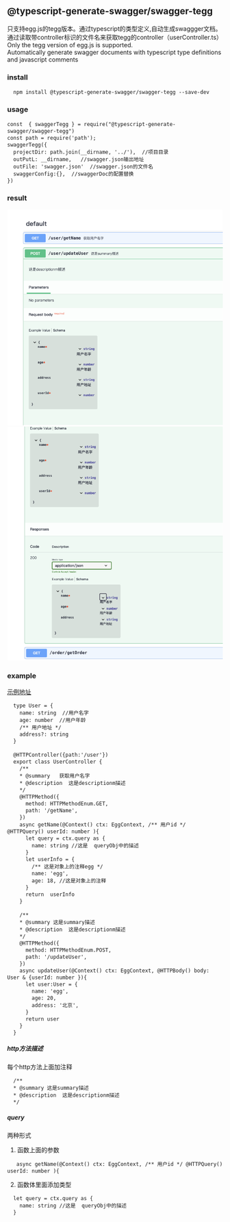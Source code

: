 ## @typescript-generate-swagger/swagger-tegg
只支持egg.js的tegg版本。通过typescript的类型定义,自动生成swaggger文档。   
通过读取带controller标识的文件名来获取tegg的controller（userController.ts）   
Only the tegg version of egg.js is supported.    
Automatically generate swagger documents with typescript type definitions and javascript comments

### install 
```
  npm install @typescript-generate-swagger/swagger-tegg --save-dev
```

### usage

```
const  { swaggerTegg } = require("@typescript-generate-swagger/swagger-tegg")
const path = require('path');
swaggerTegg({
  projectDir: path.join(__dirname, '../'),  //项目目录
  outPutL: __dirname,   //swagger.json输出地址
  outFile: 'swagger.json'  //swagger.json的文件名
  swaggerConfig:{},  //swaggerDoc的配置替换
})

```
### result  
![](image/example1.png)
![](image/example2.png)

### example
[示例地址](packages/swagger-tegg/example)
```
  type User = {
    name: string  //用户名字
    age: number  //用户年龄
    /** 用户地址 */
    address?: string
  }

  @HTTPController({path:'/user'})
  export class UserController {
    /**
    * @summary   获取用户名字
    * @description  这是descriptionm描述
    */
    @HTTPMethod({
      method: HTTPMethodEnum.GET,
      path: '/getName',
    })
    async getName(@Context() ctx: EggContext, /** 用户id */ @HTTPQuery() userId: number ){
      let query = ctx.query as {
        name: string //这是  queryObj中的描述
      }
      let userInfo = {
        /** 这是对象上的注释egg */
        name: 'egg',  
        age: 18, //这是对象上的注释
      }    
      return  userInfo
    }

    /**
    * @summary 这是summary描述
    * @description  这是descriptionm描述
    */
    @HTTPMethod({
      method: HTTPMethodEnum.POST,
      path: '/updateUser',
    })
    async updateUser(@Context() ctx: EggContext, @HTTPBody() body: User & {userId: number }){
      let user:User = {
        name: 'egg',
        age: 20,
        address: '北京',  
      }
      return user
    }
  }

```
##### http方法描述
  每个http方法上面加注释
  ```
    /**
    * @summary 这是summary描述
    * @description  这是descriptionm描述
    */
  ```
##### query
两种形式  
1. 函数上面的参数
  ```
     async getName(@Context() ctx: EggContext, /** 用户id */ @HTTPQuery() userId: number ){
  ```
2. 函数体里面添加类型
```
  let query = ctx.query as {   
    name: string //这是  queryObj中的描述   
  }
```